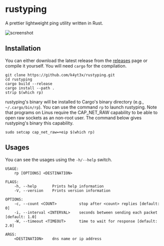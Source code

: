 # rustyping

A prettier lightweight ping utility written in Rust.

![screenshot](https://user-images.githubusercontent.com/21986859/121847661-ebf8d700-ccb6-11eb-84e0-e33528d0ca2a.png)

## Installation

You can either download the latest release from the [releases](https://github.com/k4yt3x/rustyping/releases) page or compile it yourself. You will need `cargo` for the compilation.

```shell
git clone https://github.com/k4yt3x/rustyping.git
cd rustyping
cargo build --release
cargo install --path .
strip $(which rp)
```

rustyping's binary will be installed to Cargo's binary directory (e.g., `~/.cargo/bin/rp`). You can use the command `rp` to launch rustyping. Note that programs on Linus require the CAP_NET_RAW capability to be able to open raw sockets as an non-root user. The command below gives rustyping's binary this capability.

```shell
sudo setcap cap_net_raw=+eip $(which rp)
```

## Usages

You can see the usages using the `-h/--help` switch.

```console
USAGE:
    rp [OPTIONS] <DESTINATION>

FLAGS:
    -h, --help       Prints help information
    -V, --version    Prints version information

OPTIONS:
    -c, --count <COUNT>          stop after <count> replies [default: 0]
    -i, --interval <INTERVAL>    seconds between sending each packet [default: 1.0]
    -W, --timeout <TIMEOUT>      time to wait for response [default: 2.0]

ARGS:
    <DESTINATION>    dns name or ip address
```
